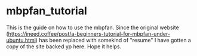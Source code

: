 # mbpfan_tutorial
This is the guide on how to use the mbpfan. Since the original website (https://ineed.coffee/post/a-beginners-tutorial-for-mbpfan-under-ubuntu.html) has been replaced with somekind of "resume" I have gotten a copy of the site backed yp here. Hope it helps.
